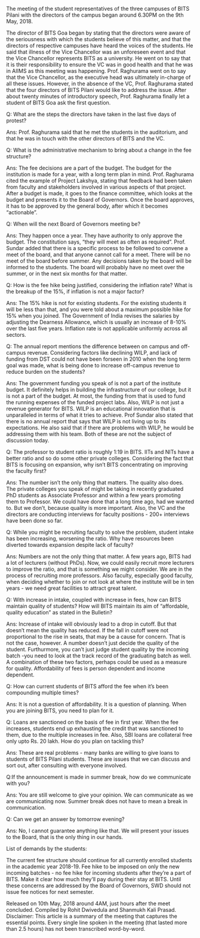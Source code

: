
The meeting of the student representatives of the three campuses of
BITS Pilani with the directors of the campus began around 6.30PM on the
9th May, 2018.


The director of BITS Goa began by stating that the directors were
aware of the seriousness with which the students believe of this matter,
 and that the directors of respective campuses have heard the voices of
the students. He said that illness of the Vice Chancellor was an
unforeseen event and that the Vice Chancellor represents BITS as a
university. He went on to say that it is their responsibility to ensure
the VC was in good health and that he was in AIIMS as this meeting was
happening.  Prof. Raghurama went on to say that the Vice Chancellor, as
the executive head was ultimately in-charge of all these issues.
However, in the absence of the VC, Prof. Raghurama stated that the four
directors of BITS Pilani would like to address the issue. After about
twenty minutes of introductory speech, Prof. Raghurama finally let a
student of BITS Goa ask the first question.


Q: What are the steps the directors have taken in the last five days of protest?


Ans: Prof. Raghurama said that he met the students
in the auditorium, and that he was in touch with the other directors of
BITS and the VC.





Q: What is the administrative mechanism to bring about a change in the fee structure?


Ans: The fee decisions are a part of the budget. The
 budget for the institution is made for a year, with a long term plan in
 mind. Prof. Raghurama cited the example of Project Lakshya, stating
that feedback had been taken from faculty and stakeholders involved in
various aspects of that project. After a budget is made, it goes to the
finance committee, which looks at the budget and presents it to the
Board of Governors. Once the board approves, it has to be approved by
the general body, after which it becomes “actionable”.





Q: When will the next Board of Governors meeting be?


Ans: They happen once a year. They have authority to
 only approve the budget. The constitution says, “they will meet as
often as required”. Prof. Sundar added that there is a specific process
to be followed to convene a meet of the board, and that anyone cannot
call for a meet. There will be no meet of the board before summer. Any
decisions taken by the board will be informed to the students. The board
 will probably have no meet over the summer, or in the next six months
for that matter.





Q:
 How is the fee hike being justified, considering the inflation rate?
What is the breakup of the 15%, if inflation is not a major factor?


Ans:  The 15% hike is not for existing students. For
 the existing students it will be less than that, and you were told
about a maximum possible hike for 15% when you joined. The Government of
 India revises the salaries by adjusting the Dearness Allowance, which
is usually an increase of 8-10% over the last five years. Inflation rate
 is not applicable uniformly across all sectors.





Q:
 The annual report mentions the difference between on campus and
off-campus revenue. Considering factors like declining WILP, and lack of
 funding from DST could not have been forseen in 2010 when the long term
 goal was made, what is being done to increase off-campus revenue to
reduce burden on the students?


Ans: The government funding you speak of is not a
part of the institute budget. It definitely helps in building the
infrastructure of our college, but it is not a part of the budget. At
most, the funding from that is used to fund the running expenses of the
funded project labs. Also, WILP is not just a revenue generator for
BITS. WILP is an educational innovation that is unparalleled in terms of
 what it tries to achieve. Prof Sundar also stated that there is no
annual report that says that WILP is not living up to its expectations.
He also said that if there are problems with WILP, he would be
addressing them with his team. Both of these are not the subject of
discussion today.





Q:
 The professor to student ratio is roughly 1:19 in BITS. IITs and NITs
have a better ratio and so do some other private colleges. Considering
the fact that BITS is focusing on expansion, why isn’t BITS
concentrating on improving the faculty first?


Ans: The number isn’t the only thing that matters.
The quality also does. The private colleges you speak of might be taking
 in recently graduated PhD students as Associate Professor and within a
few years promoting them to Professor. We could have done that a long
time ago, had we wanted to. But we don’t, because quality is more
important. Also, the VC and the directors are conducting interviews for
faculty positions - 200+ interviews have been done so far.





Q:
 While you might be recruiting faculty to solve the problem, student
intake has been increasing, worsening the ratio. Why have resources been
 diverted towards expansion despite lack of faculty?


Ans: Numbers are not the only thing that matter. A
few years ago, BITS had a lot of lecturers (without PhDs). Now, we could
 easily recruit more lecturers to improve the ratio, and that is
something we might consider. We are in the process of recruiting more
professors. Also faculty, especially good faculty, when deciding whether
 to join or not look at where the institute will be in ten years - we
need great facilities to attract great talent.





Q:
 With increase in intake, coupled with increase in fees, how can BITS
maintain quality of students? How will BITS maintain its aim of
“affordable, quality education” as stated in the Bulletin?


Ans: Increase of intake will obviously lead to a
drop in cutoff. But that doesn’t mean the quality has reduced. If the
fall in cutoff were not proportional to the rise in seats, that may be a
 cause for concern. That is not the case, however. A number doesn’t just
 decide the quality of the student. Furthurmore, you can’t just judge
student quality by the incoming batch -you need to look at the track
record of the graduating batch as well. A combination of these two
factors, perhaps could be used as a measure for quality. Affordability
of fees is person dependent and income dependent.





Q: How can current students of BITS afford the fee when it’s been compounding multiple times?


Ans: It is not a question of affordability. It is a question of planning. When you are joining BITS, you need to plan for it.





Q:
 Loans are sanctioned on the basis of fee in first year. When the fee
increases, students end up exhausting the credit that was sanctioned to
them, due to the multiple increases in fee. Also, SBI loans are
collateral free only upto Rs. 20 lakh. How do you plan on tackling this?


Ans: These are real problems - many banks are
willing to give loans to students of BITS Pilani students. These are
issues that we can discuss and sort out, after consulting with everyone
involved.





Q:If the announcement is made in summer break, how do we communicate with you?


Ans: You are still welcome to give your opinion. We
can communicate as we are communicating now. Summer break does not have
to mean a break in communication.





Q: Can we get an answer by tomorrow evening?


Ans: No, I cannot guarantee anything like that. We will present your issues to the Board, that is the only thing in our hands.





List of demands by the students:



The current fee structure should continue for all currently enrolled students in the academic year 2018-19.
Fee hike to be imposed on only the new incoming batches - no fee hike for incoming students after they’re a part of BITS.
Make it clear how much they’ll pay during their stay at BITS.
Until these concerns are addressed by the Board of Governors, SWD should not issue fee notices for next semester.






Released on 10th May, 2018 around 4AM, just hours after the meet concluded. Compiled by Rohit Dwivedula and Shanmukh Kali Prasad. Disclaimer: This article is a summary of the meeting  that captures the essential points. Every single line spoken in the  meeting (that lasted more than 2.5 hours) has not been transcribed  word-by-word.

